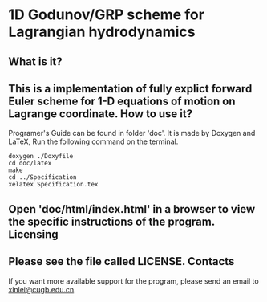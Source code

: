 # 1D Godunov/GRP scheme for Lagrangian hydrodynamics
What is it?
-----------
This is a implementation of fully explict forward Euler scheme for 1-D equations of motion on Lagrange coordinate.
How to use it?
-----------
Programer's Guide can be found in folder 'doc'.
It is made by Doxygen and LaTeX,
Run the following command on the terminal.
```
doxygen ./Doxyfile
cd doc/latex
make
cd ../Specification
xelatex Specification.tex
```
Open 'doc/html/index.html' in a browser to view	the specific instructions of the program.
Licensing
---------
Please see the file called LICENSE.
Contacts
--------
If you want more available support for the program, please send an email to  [xinlei@cugb.edu.cn](mailto:xinlei@cugb.edu.cn).